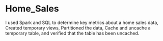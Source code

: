 # Home_Sales
I used Spark and SQL to determine key metrics about a home sales data,
Created temporary views, 
Partitioned the data, 
Cache and uncache a temporary table, and verified that the table has been uncached.
